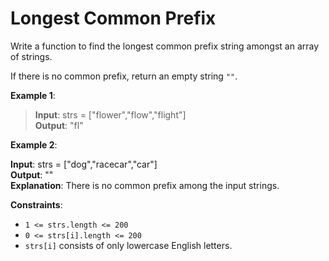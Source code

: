 # Longest Common Prefix

Write a function to find the longest common prefix string amongst an array of strings.

If there is no common prefix, return an empty string `""`.

 

**Example 1**:

> **Input**: strs = ["flower","flow","flight"]  
**Output**: "fl"  


**Example 2**:

**Input**: strs = ["dog","racecar","car"]  
**Output**: ""  
**Explanation**: There is no common prefix among the input strings.
 

**Constraints**:

* `1 <= strs.length <= 200`
* `0 <= strs[i].length <= 200`
* `strs[i]` consists of only lowercase English letters.